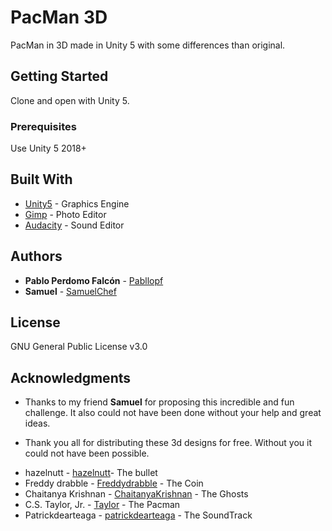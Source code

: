 # PacMan 3D

PacMan in 3D made in Unity 5 with some differences than original.

## Getting Started

Clone and open with Unity 5.

### Prerequisites

Use Unity 5 2018+

## Built With

* [Unity5](https://unity3d.com/) - Graphics Engine
* [Gimp](https://www.gimp.org/) - Photo Editor
* [Audacity](https://www.audacityteam.org/) - Sound Editor

## Authors

* **Pablo Perdomo Falcón** - [Pabllopf](https://github.com/pabllopf)
* **Samuel** - [SamuelChef]()

## License

GNU General Public License v3.0

## Acknowledgments

* Thanks to my friend **Samuel** for proposing this incredible and fun challenge. It also could not have been done without your help and great ideas.

* Thank you all for distributing these 3d designs for free. Without you it could not have been possible.
- hazelnutt - [hazelnutt](https://sketchfab.com/hazelnutt)- The bullet
- Freddy drabble - [Freddydrabble](https://sketchfab.com/FredDrabble) - The Coin
- Chaitanya Krishnan - [ChaitanyaKrishnan](https://sketchfab.com/chaitanyak) - The Ghosts
- C.S. Taylor, Jr. - [Taylor](https://www.youtube.com/channel/UC11_YbTBCny2xVh_zVJ1Pqw) - The Pacman
- Patrickdearteaga - [patrickdearteaga](https://patrickdearteaga.com) - The SoundTrack


